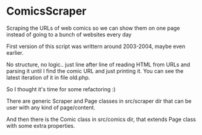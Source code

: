 # ComicsScraper
Scraping the URLs of web comics so we can show them on one page instead of going to a bunch of websites every day

First version of this script was writtern around 2003-2004, maybe even earlier.

No structure, no logic.. just line after line of reading HTML from URLs and parsing it until I find the comic URL and just printing it.
You can see the latest iteration of it in file old.php.

So I thought it's time for some refactoring :)

There are generic Scraper and Page classes in src/scraper dir that can be user with any kind of page/content.

And then there is the Comic class in src/comics dir, that extends Page class with some extra properties.
